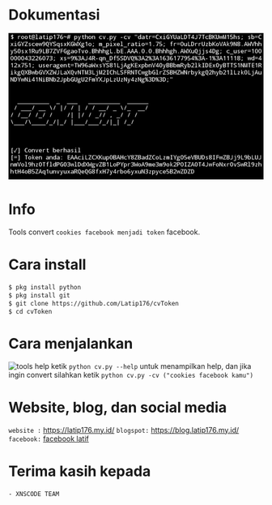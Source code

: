 # Dokumentasi
<img src="img/Screenshot_20211106-134305_Termux.jpg" alt="dokumentasi"></img>
# Info
Tools convert ```cookies facebook menjadi token``` facebook.
# Cara install
```CMD
$ pkg install python
$ pkg install git
$ git clone https://github.com/Latip176/cvToken
$ cd cvToken
```
# Cara menjalankan
<img src="" alt="tools help"></img>
ketik ```python cv.py --help``` untuk menampilkan help, dan jika
ingin convert silahkan ketik ```python cv.py -cv ("cookies facebook kamu")```
# Website, blog, dan social media
```website :``` <a href="https://latip176.my.id/">https://latip176.my.id/</a>
```blogspot:``` <a href="https://blog.latip176.my.id/">https://blog.latip176.my.id/</a>
```facebook:``` <a href="https://facebook.com/latip176.my.id/">facebook latif</a>
# Terima kasih kepada
```
- XNSCODE TEAM
```
